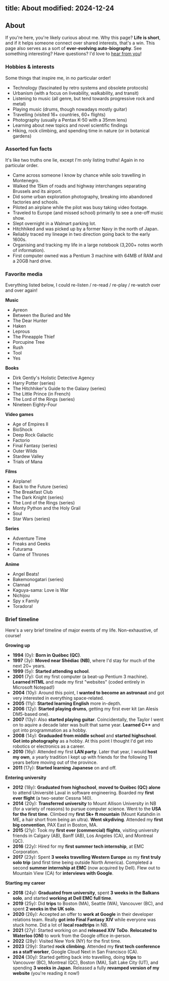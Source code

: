 title: About
modified: 2024-12-24
---

## <i class="fa-duotone fa-light fa-messages-question me-1"></i> About

If you're here, you're likely curious about me. Why this page? **Life is short**, and if it helps
someone connect over shared interests, that's a win. This page also serves as a sort of **ever-evolving
auto-biography**. See something interesting? Have questions? I'd love to [hear from you](/contact/)!

### Hobbies & interests

Some things that inspire me, in no particular order!

- <i class="fa-duotone fa-light fa-microchip color-purple"></i>
Technology (fascinated by retro systems and obsolete protocols)
- <i class="fa-duotone fa-light fa-house-tree color-green"></i>
Urbanism (with a focus on liveability, walkability, and transit)
- <i class="fa-duotone fa-light fa-radio color-aqua"></i>
Listening to music (all genre, but tend towards progressive rock and metal)
- <i class="fa-duotone fa-light fa-guitars color-red"></i>
Playing music (drums, though nowadays mostly guitar)
- <i class="fa-duotone fa-light fa-passport color-blue"></i>
Travelling (visited 16+ countries, 60+ flights)
- <i class="fa-duotone fa-light fa-camera-retro color-pink"></i>
Photography (usually a Pentax K-50 with a 35mm lens)
- <i class="fa-duotone fa-light fa-books color-aqua"></i>
Learning about new topics and novel scientific findings
- <i class="fa-duotone fa-light fa-person-hiking color-orange"></i>
Hiking, rock climbing, and spending time in nature (or in botanical gardens)

### Assorted fun facts

It's like two truths one lie, except I'm only listing truths! Again in no particular order.

- Came across someone I know by chance while solo travelling in Montenegro.
- Walked the 15km of roads and highway interchanges separating Brussels and its airport.
- Did some urban exploration photography, breaking into abandoned factories and schools.
- Piloted an airplane while the pilot was busy taking video footage.
- Traveled to Europe (and missed school) primarily to see a one-off music show.
- Slept overnight in a Walmart parking lot.
- Hitchhiked and was picked up by a former Navy in the north of Japan.
- Reliably traced my lineage in two direction going back to the early 1600s.
- Organising and tracking my life in a large notebook (3,200+ notes worth of information).
- First computer owned was a Pentium 3 machine with 64MB of RAM and a 20GB hard drive.

### Favorite media

Everything listed below, I could re-listen / re-read / re-play / re-watch over and over again!

<i class="fa-duotone fa-light fa-radio color-aqua"></i>
**Music**

- Ayreon
- Between the Buried and Me
- The Dear Hunter
- Haken
- Leprous
- The Pineapple Thief
- Porcupine Tree
- Rush
- Tool
- Yes

<i class="fa-duotone fa-light fa-book color-purple"></i>
**Books**

- Dirk Gently's Holistic Detective Agency
- Harry Potter (series)
- The Hitchhiker's Guide to the Galaxy (series)
- The Little Prince (in French)
- The Lord of the Rings (series)
- Nineteen Eighty-Four

<i class="fa-duotone fa-light fa-game-console-handheld color-orange"></i>
**Video games**

- Age of Empires II
- BioShock
- Deep Rock Galactic
- Factorio
- Final Fantasy (series)
- Outer Wilds
- Stardew Valley
- Trials of Mana

<i class="fa-duotone fa-light fa-camera-movie color-pink"></i>
**Films**

- Airplane!
- Back to the Future (series)
- The Breakfast Club
- The Dark Knight (series)
- The Lord of the Rings (series)
- Monty Python and the Holy Grail
- Soul
- Star Wars (series)

<i class="fa-duotone fa-light fa-tv color-pink"></i>
**Series**

- Adventure Time
- Freaks and Geeks
- Futurama
- Game of Thrones

<i class="fa-duotone fa-light fa-tv-retro color-pink"></i>
**Anime**

- Angel Beats!
- Bakemonogatari (series)
- Clannad
- Kaguya-sama: Love is War
- Nichijou
- Spy x Family
- Toradora!

### Brief timeline

Here's a very brief timeline of major events of my life. Non-exhaustive, of course!

<i class="fa-duotone fa-light fa-child-reaching"></i>
**Growing up**

- **1994** (0y): **Born in Québec (QC)**.
- **1997** (3y): **Moved near Shédiac (NB)**, where I'd stay for much of the next 20+ years.
- **1999** (5y): **Started attending school**.
- **2001** (7y): Got my first computer (a beat-up Pentium 3 machine). **Learned HTML** and made my first "websites" (coded entirely in Microsoft Notepad!)
- **2004** (10y): Around this point, I **wanted to become an astronaut** and got very interested in everything space-related.
- **2005** (11y): **Started learning English** more in-depth.
- **2006** (12y): **Started playing drums**, getting my first ever kit (an Alesis DM5-based one).
- **2007** (13y): Also **started playing guitar**. Coincidentally, the Taylor I went on to aquire a decade later was built that same year. **Learned C++** and got into programmation as a hobby.
- **2008** (14y): **Graduaded from middle school** and **started highschool**. **Got into photography** as a hobby. At this point I thought I'd get into robotics or electronics as a career.
- **2010** (16y): Attended my first **LAN party**. Later that year, I would **host my own**, a yearly tradition I kept up with friends for the following 11 years before moving out of the province.
- **2011** (17y): **Started learning Japanese** on and off.

<i class="fa-duotone fa-light fa-user-graduate"></i>
**Entering university**

- **2012** (18y): **Graduated from highschool**, **moved to Québec (QC) alone** to attend Université Laval in software engineering. Boarded my **first ever flight** (a two-seater Cessna 140).
- **2014** (20y): **Transferred university** to Mount Allison University in NB (for a variety of reasons) to pursue computer science. Went to the **USA for the first time**. Climbed my **first 5k+ ft mountain** (Mount Katahdin in ME, a hair short from being an ultra). **Went skydiving**. Attended my **first big convention**, PAX East in Boston, MA.
- **2015** (21y): Took my **first ever (commercial) flights**, visiting university friends in Calgary (AB), Banff (AB), Los Angeles (CA), and Montreal (QC).
- **2016** (22y): Hired for my **first summer tech internship**, at EMC Corporation.
- **2017** (23y): Spent **3 weeks travelling Western Europe** as my **first truly solo trip** (and first time being outside North America). Completed a second **summer internship at EMC** (now acquired by Dell). Flew out to Mountain View (CA) for **interviews with Google**.

<i class="fa-duotone fa-light fa-user-astronaut"></i>
**Starting my career**

- **2018** (24y): **Graduated from university**, spent **3 weeks in the Balkans solo**, and started **working at Dell EMC full time**.
- **2019** (25y): Did **trips** to Boston (MA), Seattle (WA), Vancouver (BC), and spent **2 weeks in the UK solo**.
- **2020** (26y): Accepted an offer to **work at Google** in their developer relations team. Really **got into Final Fantasy XIV** while everyone was stuck home. Did a lot of **local roadtrips** in NB.
- **2021** (27y): Started working on and **released XIV ToDo**. **Relocated to Waterloo (ON)** to work from the Google office in-person.
- **2022** (28y): Visited New York (NY) for the first time.
- **2023** (29y): Started **rock climbing**. Attended my **first tech conference as a staff worker**, Google Cloud Next in San Francisco (CA).
- **2024** (30y): Started getting back into travelling, doing **trips** to Vancouver (BC), Montreal (QC), Boston (MA), Salt Lake City (UT), and spending **3 weeks in Japan**. Released a fully **revamped version of my website** (you're reading it now!)
